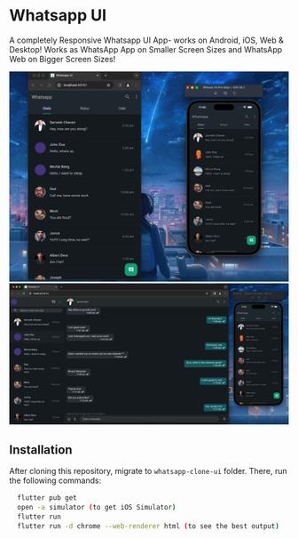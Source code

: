 # Whatsapp UI

A completely Responsive Whatsapp UI App- works on Android, iOS, Web & Desktop! Works as WhatsApp App on Smaller Screen Sizes and WhatsApp Web on Bigger Screen Sizes!



<p align="center">
  <img width="600" src="lib/Screenshot 2024-05-02 at 11.45.22 AM.png" alt="Responsive App">

  
  <img width="600" src="lib/Screenshot 2024-05-02 at 11.45.49 AM.png" alt="Responsive App">
  
</p>


## Installation
After cloning this repository, migrate to ```whatsapp-clone-ui``` folder. There, run the following commands:
```bash
  flutter pub get
  open -a simulator (to get iOS Simulator)
  flutter run
  flutter run -d chrome --web-renderer html (to see the best output)
```
    
